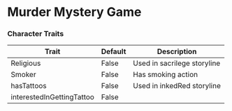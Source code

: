 # Murder Mystery Game

### Character Traits
| Trait | Default | Description | 
| ----------- | ----------- | ----------- |
| Religious | False | Used in sacrilege storyline
| Smoker | False | Has smoking action |
| hasTattoos | False | Used in inkedRed storyline |
| interestedInGettingTattoo | False | |